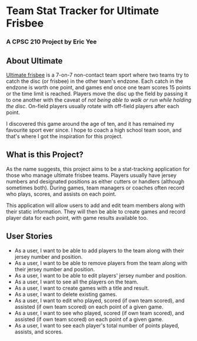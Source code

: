 # Team Stat Tracker for Ultimate Frisbee
### A CPSC 210 Project by Eric Yee

## About Ultimate

[Ultimate frisbee](https://en.wikipedia.org/wiki/Ultimate_(sport)) 
is a 7-on-7 non-contact team sport where two teams try to catch the disc
(or frisbee) in the other team's endzone. Each catch in the endzone
is worth one point, and games end once one team scores 15 points or
the time limit is reached. 
Players move the disc up the field by passing it to one another
with the caveat of *not being able to walk or run while holding
the disc*. On-field players usually
rotate with off-field players after each point.

I discovered this game around the age of ten, and it has 
remained my favourite sport ever since. I hope to coach a high school team
soon, and that's where I got the inspiration for this project.

## What is this Project?

As the name suggests, this project aims to be a stat-tracking
application for those who manage ultimate frisbee teams. Players usually have
jersey numbers and designated positions as either cutters or handlers 
(although sometimes both). During games, team managers or coaches 
often record who plays, scores, and assists on each point. 

This application will allow users to add and edit team members along with their
static information. They will then be able to create games and record
player data for each point, with game results available too.

## User Stories
- As a user, I want to be able to add players to the team along with 
their jersey number and position.
- As a user, I want to be able to remove players from the team along with
  their jersey number and position.
- As a user, I want to be able to edit players'  jersey number and position.
- As a user, I want to see all the players on the team.
- As a user, I want to create games with a title and result.
- As a user, I want to delete existing games.
- As a user, I want to edit who played, scored (if own team scored), 
and assisted (if own team scored) on each point of a given game.
- As a user, I want to see who played, scored (if own team scored),
  and assisted (if own team scored) on each point of a given game.
- As a user, I want to see each player's total number of 
points played, assists, and scores.
